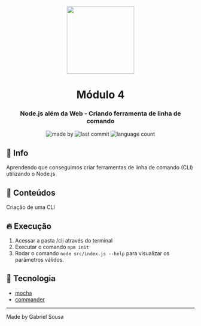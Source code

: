 <div align="center">   
   <img src="https://cdn4.iconfinder.com/data/icons/logos-and-brands/512/233_Node_Js_logo-256.png" width="180px">   
   <h1>Módulo 4</h1>
</div>

<h3 align="center">
  Node.js além da Web - Criando ferramenta de linha de comando
</h3>

<p align="center">
  <img alt="made by" src="https://img.shields.io/badge/made%20by-Gabriel%20Sousa-539E43?style=flat-square">

  <img alt="last commit" src="https://img.shields.io/github/last-commit/gabrielbudke/imersao-desenvolvimento-api?color=539E43&style=flat-square">

  <img alt="language count" src="https://img.shields.io/github/languages/count/gabrielbudke/imersao-desenvolvimento-api?color=539E43&style=flat-square">
</p>

## :pushpin: Info

Aprendendo que conseguimos criar ferramentas de linha de comando (CLI) utilizando o Node.js

## :open_file_folder: Conteúdos

Criação de uma CLI

## :fire: Execução
1. Acessar a pasta /cli através do terminal
2. Executar o comando ```npm init```
3. Rodar o comando ```node src/index.js --help``` para visualizar os parâmetros válidos.

## :rocket: Tecnologia
- [mocha](https://mochajs.org/?msclkid=6dce78c1c05711ec851d297723474e00)
- [commander](https://github.com/tj/commander.js/#quick-start)

---
Made by Gabriel Sousa